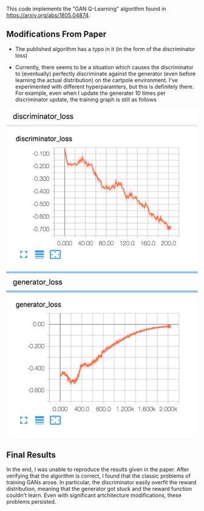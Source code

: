 This code implements the "GAN Q-Learning" algorithm found in https://arxiv.org/abs/1805.04874. 

## Modifications From Paper

* The published algorithm has a typo in it (in the form of the discriminator loss)

* Currently, there seems to be a situation which causes the discriminator to (eventually) perfectly discriminate against the generator (even before learning the actual distribution) on the cartpole environment. I've experimented with different hyperparamters, but this is definitely there. For example, even when I update the generater 10 times per discriminator update, the training graph is still as follows

![graph](imgs/128_graph.png)

## Final Results

In the end, I was unable to reproduce the results given in the paper. After verifying that the algorithm is correct, I found that the classic problems of training GANs arose. In particular, the discriminator easily overfit the reward distribution, meaning that the generator got stuck and the reward function couldn't learn. Even with significant artchitecture modifications, these problems persisted.
